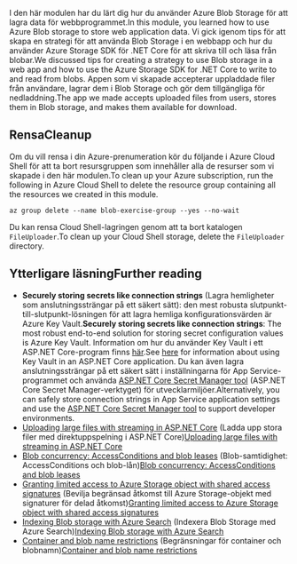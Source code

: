 <span data-ttu-id="c3188-101">I den här modulen har du lärt dig hur du använder Azure Blob Storage för att lagra data för webbprogrammet.</span><span class="sxs-lookup"><span data-stu-id="c3188-101">In this module, you learned how to use Azure Blob storage to store web application data.</span></span> <span data-ttu-id="c3188-102">Vi gick igenom tips för att skapa en strategi för att använda Blob Storage i en webbapp och hur du använder Azure Storage SDK för .NET Core för att skriva till och läsa från blobar.</span><span class="sxs-lookup"><span data-stu-id="c3188-102">We discussed tips for creating a strategy to use Blob storage in a web app and how to use the Azure Storage SDK for .NET Core to write to and read from blobs.</span></span> <span data-ttu-id="c3188-103">Appen som vi skapade accepterar uppladdade filer från användare, lagrar dem i Blob Storage och gör dem tillgängliga för nedladdning.</span><span class="sxs-lookup"><span data-stu-id="c3188-103">The app we made accepts uploaded files from users, stores them in Blob storage, and makes them available for download.</span></span>

## <a name="cleanup"></a><span data-ttu-id="c3188-104">Rensa</span><span class="sxs-lookup"><span data-stu-id="c3188-104">Cleanup</span></span>

<span data-ttu-id="c3188-105">Om du vill rensa i din Azure-prenumeration kör du följande i Azure Cloud Shell för att ta bort resursgruppen som innehåller alla de resurser som vi skapade i den här modulen.</span><span class="sxs-lookup"><span data-stu-id="c3188-105">To clean up your Azure subscription, run the following in Azure Cloud Shell to delete the resource group containing all the resources we created in this module.</span></span>

```console
az group delete --name blob-exercise-group --yes --no-wait
```

<span data-ttu-id="c3188-106">Du kan rensa Cloud Shell-lagringen genom att ta bort katalogen `FileUploader`.</span><span class="sxs-lookup"><span data-stu-id="c3188-106">To clean up your Cloud Shell storage, delete the `FileUploader` directory.</span></span>

## <a name="further-reading"></a><span data-ttu-id="c3188-107">Ytterligare läsning</span><span class="sxs-lookup"><span data-stu-id="c3188-107">Further reading</span></span>

- <span data-ttu-id="c3188-108">**Securely storing secrets like connection strings** (Lagra hemligheter som anslutningssträngar på ett säkert sätt): den mest robusta slutpunkt-till-slutpunkt-lösningen för att lagra hemliga konfigurationsvärden är Azure Key Vault.</span><span class="sxs-lookup"><span data-stu-id="c3188-108">**Securely storing secrets like connection strings**: The most robust end-to-end solution for storing secret configuration values is Azure Key Vault.</span></span> <span data-ttu-id="c3188-109">Information om hur du använder Key Vault i ett ASP.NET Core-program finns [här](https://docs.microsoft.com/aspnet/core/security/key-vault-configuration?view=aspnetcore-2.1&tabs=aspnetcore2x).</span><span class="sxs-lookup"><span data-stu-id="c3188-109">See [here](https://docs.microsoft.com/aspnet/core/security/key-vault-configuration?view=aspnetcore-2.1&tabs=aspnetcore2x) for information about using Key Vault in an ASP.NET Core application.</span></span> <span data-ttu-id="c3188-110">Du kan även lagra anslutningssträngar på ett säkert sätt i inställningarna för App Service-programmet och använda [ASP.NET Core Secret Manager tool](https://docs.microsoft.com/aspnet/core/security/app-secrets?view=aspnetcore-2.1&tabs=windows) (ASP.NET Core Secret Manager-verktyget) för utvecklarmiljöer.</span><span class="sxs-lookup"><span data-stu-id="c3188-110">Alternatively, you can safely store connection strings in App Service application settings and use the [ASP.NET Core Secret Manager tool](https://docs.microsoft.com/aspnet/core/security/app-secrets?view=aspnetcore-2.1&tabs=windows) to support developer environments.</span></span>
- <span data-ttu-id="c3188-111">[Uploading large files with streaming in ASP.NET Core](https://docs.microsoft.com/aspnet/core/mvc/models/file-uploads?view=aspnetcore-2.1#uploading-large-files-with-streaming) (Ladda upp stora filer med direktuppspelning i ASP.NET Core)</span><span class="sxs-lookup"><span data-stu-id="c3188-111">[Uploading large files with streaming in ASP.NET Core](https://docs.microsoft.com/aspnet/core/mvc/models/file-uploads?view=aspnetcore-2.1#uploading-large-files-with-streaming)</span></span>
- <span data-ttu-id="c3188-112">[Blob concurrency: AccessConditions and blob leases](https://azure.microsoft.com/blog/managing-concurrency-in-microsoft-azure-storage-2/) (Blob-samtidighet: AccessConditions och blob-lån)</span><span class="sxs-lookup"><span data-stu-id="c3188-112">[Blob concurrency: AccessConditions and blob leases](https://azure.microsoft.com/blog/managing-concurrency-in-microsoft-azure-storage-2/)</span></span>
- <span data-ttu-id="c3188-113">[Granting limited access to Azure Storage object with shared access signatures](https://docs.microsoft.com/azure/storage/common/storage-dotnet-shared-access-signature-part-1) (Bevilja begränsad åtkomst till Azure Storage-objekt med signaturer för delad åtkomst)</span><span class="sxs-lookup"><span data-stu-id="c3188-113">[Granting limited access to Azure Storage object with shared access signatures](https://docs.microsoft.com/azure/storage/common/storage-dotnet-shared-access-signature-part-1)</span></span>
- <span data-ttu-id="c3188-114">[Indexing Blob storage with Azure Search](https://docs.microsoft.com/azure/search/search-howto-indexing-azure-blob-storage) (Indexera Blob Storage med Azure Search)</span><span class="sxs-lookup"><span data-stu-id="c3188-114">[Indexing Blob storage with Azure Search](https://docs.microsoft.com/azure/search/search-howto-indexing-azure-blob-storage)</span></span>
- <span data-ttu-id="c3188-115">[Container and blob name restrictions](https://docs.microsoft.com/rest/api/storageservices/naming-and-referencing-containers--blobs--and-metadata#resource-names) (Begränsningar för container och blobnamn)</span><span class="sxs-lookup"><span data-stu-id="c3188-115">[Container and blob name restrictions](https://docs.microsoft.com/rest/api/storageservices/naming-and-referencing-containers--blobs--and-metadata#resource-names)</span></span>